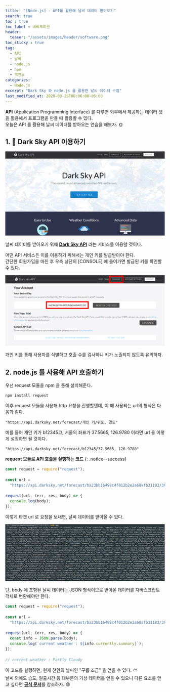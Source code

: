 ```yaml
---
title:  "[Node.js] - API를 활용해 날씨 데이터 받아오기"
search: true
toc : true
toc_label : 네비게이션
header:
  teaser: "/assets/images/header/software.png"
toc_sticky : true
tag:
  - API
  - 날씨
  - node.js
  - npm
  - 백엔드
categories:
  - Node.js
excerpt: "Dark Sky 와 node.js 를 활용한 날씨 데이터 수집"
last_modified_at: 2020-03-25T08:06:00-05:00
---
```


**API** (Application Programming Interface) 를 다루면 외부에서 제공하는 데이터 셋을 활용해서 프로그램을 만들 때 활용할 수 있다.   
오늘은 API 를 활용해 날씨 데이터를 받아오는 연습을 해보자. 🌞

## 1. 🌃 Dark Sky API 이용하기

<img src = "/assets/images/2020-03-25-Dark-sky/main.PNG">

날씨 데이터를 받아오기 위해 [**Dark Sky API**](https://darksky.net/dev) 라는 서비스를 이용할 것이다.   

어떤 API 서비스든 이를 이용하기 위해서는 개인 키를 발급받아야 한다.   
간단한 회원가입을 마친 후 우측 상단의 [CONSOLE] 에 들어가면 발급된 키를 확인할 수 있다.   

<img src = "/assets/images/2020-03-25-Dark-sky/key.PNG">

개인 키를 통해 사용자를 식별하고 호출 수를 검사하니 키가 노출되지 않도록 유의하자.

## 2. node.js 를 사용해 API 호출하기

우선 request 모듈을 npm 을 통해 설치해준다.

```
npm install request
```

이후 request 모듈을 사용해 http 요청을 진행할텐데, 이 때 사용되는 url의 형식은 다음과 같다.

```
"https://api.darksky.net/forecast/개인 키/위도, 경도"
```
예를 들어 개인 키가 b12345고, 서울의 좌표가 37.5665, 126.9780 이라면 url 을 이렇게 설정하면 될 것이다.

```
"https://api.darksky.net/forecast/b12345/37.5665, 126.9780"
```

**request 모듈로 API 호출을 실행하는 코드**
{: .notice--success}

```javascript
const request = require("request");

const url =
  "https://api.darksky.net/forecast/ba23bb16498c4f012b2e2a68afb31183/36.8151,127.1139";

request(url, (err, res, body) => {
  console.log(body);
});
```

이렇게 타겟 url 로 요청을 보내면, 날씨 데이터를 받아올 수 있다.  

<img src = "/assets/images/2020-03-25-Dark-sky/json.PNG">

단, body 에 포함된 날씨 데이터는 JSON 형식이므로 받아온 데이터를 자바스크립트 객체로 변환해야만 한다.

```javascript
const request = require("request");

const url =
  "https://api.darksky.net/forecast/ba23bb16498c4f012b2e2a68afb31183/36.8151,127.1139";

request(url, (err, res, body) => {
  const info = JSON.parse(body);
  console.log(`current weather : ${info.currently.summary}`);
});

// current weather : Partly Cloudy
```

이 코드를 실행하면, 현재 천안의 날씨인 "구름 조금" 을 얻을 수 있다. ⛅  
날씨 외에도 습도, 일출시간 등 대부분의 기상 데이터를 얻을 수 있으니 다른 요소를 얻고 싶다면 [**공식 문서**](https://darksky.net/dev/docs)를 참조하자. 😄
